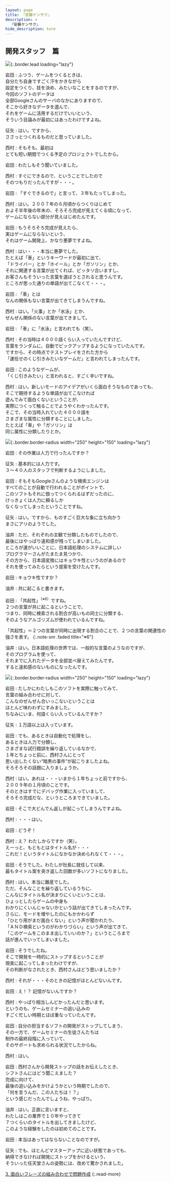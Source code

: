 ```yaml
---
layout: page
title: 『安藤ケンサク』
description: >
  『安藤ケンサク』
hide_description: ture
---
```


## 開発スタッフ　篇

![](/interviews/jp/wii/rk3j/vol2/img/mainvisual2.jpg){:.border.lead loading="lazy"}

岩田
: ふつう、ゲームをつくるときは、<br>自分たち自身ですごく汗をかきながら<br>設定をつくり、技を決め、みたいなことをするのですが、<br>今回のソフトのデータは<br>全部Googleさんのサーバのなかにありますので、<br>そこから好きなデータを選んで、<br>それをゲームに活用するだけでいいという、<br>そういう目論みが最初にはあったわけですよね。

征矢
: はい。ですから、<br>ささっとつくれるものだと思っていました。

西村
: そもそも、最初は<br>とても短い期間でつくる予定のプロジェクトでしたから。

岩田
: わたしもそう聞いていました。

西村
: すぐにできるので、ということでしたので<br>そのつもりだったんですが・・・。

岩田
: 「すぐできるので」と言って、３年もたってしまった。

西村
: はい。２００７年の６月頃からつくりはじめて<br>およそ半年後の年末の、そろそろ完成が見えてくる頃になって、<br>ゲームにならない部分が見えはじめたんです。

岩田
: もうそろそろ完成が見えたら、<br>実はゲームにならないという、<br>それはゲーム開発上、かなり悪夢ですよね。

西村
: はい・・・本当に悪夢でした。<br>たとえば「車」というキーワードが最初に出て、<br>「ドライバー」とか「ホイール」とか「ガソリン」とか、<br>それに関連する言葉が出てくれば、ピッタリ合いますし、<br>お客さんもそういった言葉を選ぼうとされると思うんです。<br>ところが思った通りの単語が出てこなくて・・・。

岩田
: 「車」とは<br>なんの関係もない言葉が出てきてしまうんですね。

西村
: はい。「火事」とか「水泳」とか、<br>ぜんぜん関係のない言葉が出てきまして。

岩田
: 「車」に「水泳」と言われても（笑）。

西村
: その当時は４０００語くらい入っていたんですけど、<br>言葉をランダムに、自動でピックアップするようになっていたんです。<br>ですから、その時点でテストプレイをされた方から<br>「運任せのくじ引きみたいなゲームだ」と言われてしまったんです。

岩田
: このようなゲームが、<br>「くじ引きみたい」と言われると、すごく辛いですね。

西村
: はい。新しいモードのアイデアがいくら面白そうなものであっても、<br>そこで期待するような単語が出てこなければ<br>遊んでみて面白くないということが、<br>実際につくって触ることでようやくわかったんです。<br>そこで、その当時入れていた４０００語を<br>さまざまな属性に分類することにしました。<br>たとえば「車」や「ガソリン」は<br>同じ属性に分類したりとか。

![](/interviews/jp/wii/rk3j/vol2/img/photo14.jpg){:.border.border-radius width="250" height="150" loading="lazy"}

岩田
: その作業は人力で行ったんですか？

征矢
: 基本的には人力です。<br>３〜４０人のスタッフで判断するようにしました。

岩田
: そもそもGoogleさんのような検索エンジンは<br>すべてのことが自動で行われることがポイントで、<br>このソフトもそれに倣ってつくられるはずだったのに、<br>けっきょくは人力に頼るしか<br>なくなってしまったということですね。

征矢
: はい。ですから、ものすごく巨大な象に立ち向かう<br>まさにアリのようでした。

油井
: ただ、それぞれの主観で分類したものでしたので、<br>最後にはやっぱり違和感が残ってしまいました。<br>ところが運がいいことに、日本語処理のシステムに詳しい<br>プログラマーさんがたまたま見つかり、<br>その方から、日本語変換にはキョウキ性というのがあるので<br>それを使ってみたらという提案を受けたんです。

岩田
: キョウキ性ですか？

油井
: 共に起こると書きます。

岩田
: 「共起性」<sup>（※6）</sup>ですね。<br>２つの言葉が共に起こるということで、<br>つまり、同時に検索される割合が高いもの同士に分類する、<br>そのようなアルゴリズムが使われているんですね。

「共起性」＝２つの言葉が同時に出現する割合のことで、２つの言葉の関連性の強さを表す。
{:.note-sm .faded title="※6"}

油井
: はい。日本語処理の世界では、一般的な言葉のようなのですが、<br>そのプログラムを使って、<br>それまでに入れたデータを全部並べ替えてみたんです。<br>すると違和感のないものになったんです。

![](/interviews/jp/wii/rk3j/vol2/img/photo15.jpg){:.border.border-radius width="250" height="150" loading="lazy"}

岩田
: たしかにわたしもこのソフトを実際に触ってみて、<br>言葉の組み合わせに対して、<br>こんなのぜんぜん合いっこないということは<br>ほとんど味わわずにすみました。<br>ちなみにいま、何語くらい入っているんですか？

征矢
: １万語以上は入っています。

岩田
: でも、あるときは自動化で処理をし、<br>あるときは人力で分類し、<br>さまざまな試行錯誤を繰り返しているなかで、<br>１年とちょっと前に、西村さんにとって<br>思い出したくない“暗黒の事件”が起こりましたよね。<br>そろそろその話題に入りましょうか。

西村
: はい。あれは・・・いまから１年ちょっと前ですから、<br>２００９年の１月頃のことです。<br>そのときはすでにデバッグ作業に入っていまして、<br>そろそろ完成だな、というところまできていました。

岩田
: そこで大どんでん返しが起こってしまうんですよね。

西村
: ・・・はい。

岩田
: どうぞ！

西村
: え？ わたしからですか（笑）。<br>えーっと、もともとはタイトル名が・・・<br>これだ！というタイトルになかなか決められなくて・・・。

岩田
: そうでした。わたしが社長に就任して以来、<br>最もタイトル案を突き返した回数が多いソフトになりました。

西村
: はい。本当に難産でした。<br>ただ、そんなことを繰り返しているうちに、<br>こんなにタイトル名が決まりにくいということは、<br>ひょっとしたらゲームの中身も<br>わかりにくいんじゃないかという話が出てきてしまったんです。<br>さらに、モードを増やしたのにもかかわらず<br>「ひとり用がまだ面白くない」という声が聞かれたり、<br>「ＡＮＤ検索というのがわかりづらい」という声が出てきて、<br>「このゲームをこのまま出していいのか？」というところまで<br>話が進んでいってしまいました。

岩田
: そうでしたね。<br>そこで開発を一時的にストップするということが<br>現実に起こってしまったわけですが、<br>その判断がなされたとき、西村さんはどう思いましたか？

西村
: それが・・・そのときの記憶がほとんどないんです。

岩田
: え！？ 記憶がないんですか？

西村
: やっぱり相当しんどかったんだと思います。<br>というのも、ゲームセミナーの追い込みの<br>すごく忙しい時期とほぼ重なっていたんです。

岩田
: 自分の担当するソフトの開発がストップしてしまう、<br>その一方で、ゲームセミナーの生徒さんたちは<br>制作の最終段階に入っていて、<br>そのサポートも求められる状況でしたからね。

西村
: はい。

岩田
: 西村さんから開発ストップの話をお伝えしたとき、<br>シフトさんにはどう聞こえました？<br>完成に向けて、<br>最後の追い込みをかけようかという時期でしたので、<br>「何を言うんだ、この人たちは！？」<br>という感じだったんでしょうね、やっぱり。

油井
: はい。正直に言いますと、<br>わたしはこの業界で１０年やってきて<br>７つくらいのタイトルを出してきましたけど、<br>このような経験をしたのは初めてのことです。

岩田
: 本当はあってはならないことなのですが。

征矢
: でも、ほとんどマスターアップに近い状態であっても、<br>納得できなければ開発にストップをかけるという、<br>そういった任天堂さんの姿勢には、改めて驚かされました。

[3. 面白いフレーズの組み合わせで問題作成](3.md)
{:.read-more}

